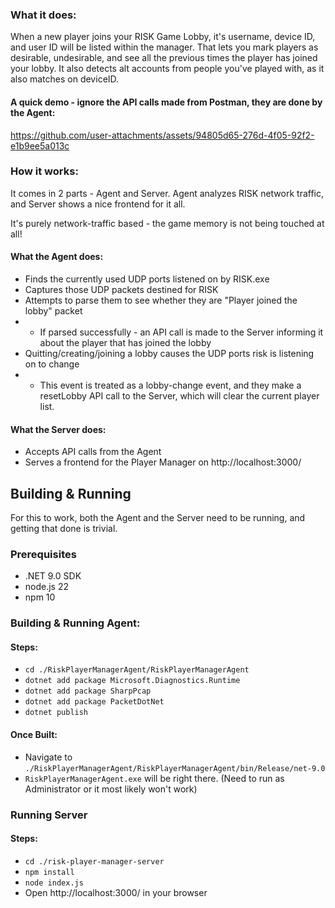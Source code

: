 ### What it does:
When a new player joins your RISK Game Lobby, it's username, device ID, and user ID will be listed within the manager.
That lets you mark players as desirable, undesirable, and see all the previous times the player has joined your lobby. It also detects alt accounts from people you've played with, as it also matches on deviceID.

#### A quick demo - ignore the API calls made from Postman, they are done by the Agent:
https://github.com/user-attachments/assets/94805d65-276d-4f05-92f2-e1b9ee5a013c

### How it works:
It comes in 2 parts - Agent and Server. Agent analyzes RISK network traffic, and Server shows a nice frontend for it all.

It's purely network-traffic based - the game memory is not being touched at all!

#### What the Agent does:
- Finds the currently used UDP ports listened on by RISK.exe
- Captures those UDP packets destined for RISK
- Attempts to parse them to see whether they are "Player joined the lobby" packet
- - If parsed successfully - an API call is made to the Server informing it about the player that has joined the lobby
- Quitting/creating/joining a lobby causes the UDP ports risk is listening on to change
- - This event is treated as a lobby-change event, and they make a resetLobby API call to the Server, which will clear the current player list.

#### What the Server does:
- Accepts API calls from the Agent
- Serves a frontend for the Player Manager on http://localhost:3000/

## Building & Running

For this to work, both the Agent and the Server need to be running, and getting that done is trivial.

### Prerequisites
- .NET 9.0 SDK
- node.js 22
- npm 10

### Building & Running Agent:

#### Steps:
- `cd ./RiskPlayerManagerAgent/RiskPlayerManagerAgent`
- `dotnet add package Microsoft.Diagnostics.Runtime`
- `dotnet add package SharpPcap`
- `dotnet add package PacketDotNet`
- `dotnet publish`

#### Once Built:
- Navigate to `./RiskPlayerManagerAgent/RiskPlayerManagerAgent/bin/Release/net-9.0`
- `RiskPlayerManagerAgent.exe` will be right there. (Need to run as Administrator or it most likely won't work)

  
### Running Server

#### Steps:
- `cd ./risk-player-manager-server`
- `npm install`
- `node index.js`
- Open http://localhost:3000/ in your browser
